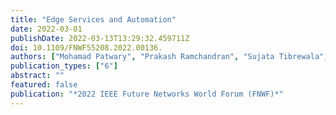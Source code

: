 ```yaml
---
title: "Edge Services and Automation"
date: 2022-03-01
publishDate: 2022-03-13T13:29:32.459711Z
doi: 10.1109/FNWF55208.2022.00136.
authors: ["Mohamad Patwary", "Prakash Ramchandran", "Sujata Tibrewala", "TK Lala", "Frederick Kautz", "Estefania Coronado", "Roberto Riggio", "Someswar Ganugapati", "Sunku Ranganathan", "Liangkai Liu"]
publication_types: ["6"]
abstract: ""
featured: false
publication: "*2022 IEEE Future Networks World Forum (FNWF)*"
---
```



